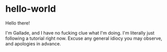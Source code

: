 # hello-world

Hello there!

I'm Gallade, and I have no fucking clue what I'm doing. I'm literally just following a tutorial right now.
Excuse any general idiocy you may observe, and apologies in advance.
